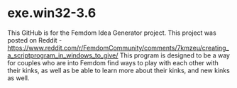 # exe.win32-3.6
This GitHub is for the Femdom Idea Generator project.
This project was posted on Reddit - https://www.reddit.com/r/FemdomCommunity/comments/7kmzeu/creating_a_scriptprogram_in_windows_to_give/
This program is designed to be a way for couples who are into Femdom find ways to play with each other with their kinks, as well as
be able to learn more about their kinks, and new kinks as well.
